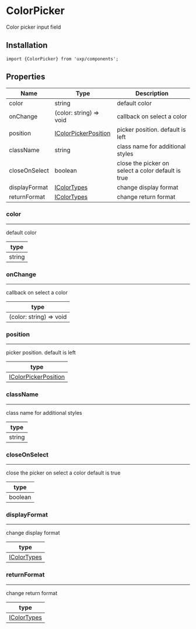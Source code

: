 # ColorPicker





Color picker input field


## Installation



```tsx
import {ColorPicker} from 'uxp/components';
```

## Properties

|Name|Type|Description|
|-|-|-|
|color|string| default color |
|onChange|(color: string) => void|callback on select a color |
|position|[IColorPickerPosition](types/IColorPickerPosition)|picker position. default is left |
|className|string|class name for additional styles |
|closeOnSelect|boolean|close the picker on select a color default is true |
|displayFormat|[IColorTypes](types/IColorTypes)|change display format |
|returnFormat|[IColorTypes](types/IColorTypes)|change return format |
### color



---



 default color


|type|
|-|
|string|
### onChange



---



callback on select a color


|type|
|-|
|(color: string) => void|
### position



---



picker position.  default is left


|type|
|-|
|[IColorPickerPosition](types/IColorPickerPosition)|
### className



---



class name for additional styles


|type|
|-|
|string|
### closeOnSelect



---



close the picker on select a color
default is true


|type|
|-|
|boolean|
### displayFormat



---



change display format


|type|
|-|
|[IColorTypes](types/IColorTypes)|
### returnFormat



---



change return format


|type|
|-|
|[IColorTypes](types/IColorTypes)|
